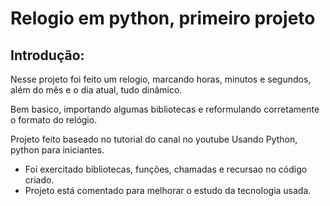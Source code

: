 # Relogio em python, primeiro projeto

## Introdução:


Nesse projeto foi feito um relogio, marcando horas, minutos e segundos, além do mês e o dia atual, tudo dinâmico.

Bem basico, importando algumas bibliotecas e reformulando corretamente o formato do relógio.

Projeto feito baseado no tutorial do canal no youtube Usando Python, python para iniciantes.

* Foi exercitado bibliotecas, funções, chamadas e recursao no código criado.
* Projeto está comentado para melhorar o estudo da tecnologia usada.
 

